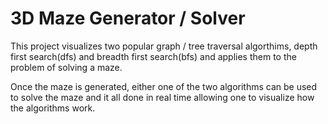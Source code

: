 # 3D Maze Generator / Solver

This project visualizes two popular graph / tree traversal algorthims, depth first search(dfs) and breadth first search(bfs) and applies them to the problem of solving a maze.

Once the maze is generated, either one of the two algorithms can be used to solve the maze and it all done in real time allowing one to visualize how the algorithms work.